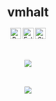 <h1 align="center">vmhalt</h1>
<a href="https://github.com/vmhalt"></a>

<p align="center">
  <img height="25" src="https://api.visitorbadge.io/api/VisitorHit?user=vmhalt&countColorcountColor&countColor=%23C62368" alt="Profile Views"/>
  <img height="25" src="https://img.shields.io/github/followers/vmhalt?color=C62368&style=for-the-badge&logo=github&label=Follow" alt="Followers"/>
  <img height="25" src="https://img.shields.io/github/stars/vmhalt?color=C62368&style=for-the-badge&logo=github&label=Stars" alt="Stars"/>
</p>
<br>
<p align="center">
    <img src="https://skillicons.dev/icons?i=go,nodejs,react,cpp,nextjs,vue,angular"/>
</p>

<br>

<p align="center">
  <img src="https://github-readme-stats.vercel.app/api/?username=vmhalt&title_color=C62368&text_color=9f9f9f&show_icons=true&bg_color=00000000&hide_border=true&icon_color=C62368&hide_title=true&count_private=true" />
</p>

